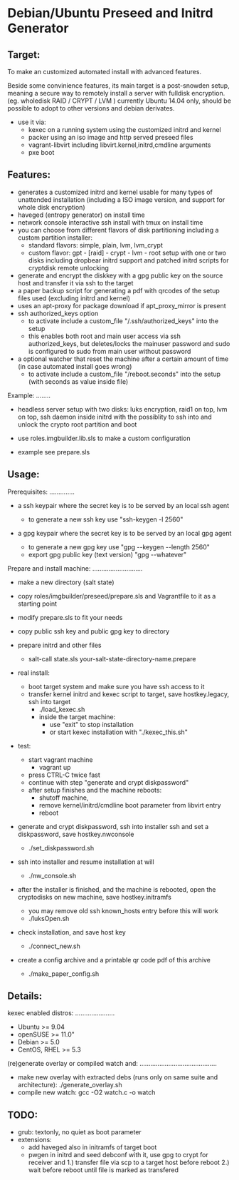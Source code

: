 Debian/Ubuntu Preseed and Initrd Generator
==========================================

Target:
-------

 To make an customized automated install with advanced features.

 Beside some convinience features, its main target is a post-snowden setup,
 meaning a secure way to remotely install a server with fulldisk encryption. (eg. wholedisk RAID / CRYPT / LVM )
 currently Ubuntu 14.04 only, should be possible to adopt to other versions and debian derivates.

 * use it via:
   * kexec on a running system using the customized initrd and kernel
   * packer using an iso image and http served preseed files
   * vagrant-libvirt including libvirt.kernel,initrd,cmdline arguments
   * pxe boot

Features:
---------
 * generates a customized initrd and kernel usable for many types of unattended installation
   (including a ISO image version, and support for whole disk encryption)
 * haveged (entropy generator) on install time
 * network console interactive ssh install with tmux on install time
 * you can choose from different flavors of disk partitioning including a custom partition installer:
   * standard flavors: simple, plain, lvm, lvm_crypt
   * custom flavor: gpt - [raid] - crypt - lvm - root setup with one or two disks
       including dropbear initrd support and patched initrd scripts for cryptdisk remote unlocking
 * generate and encrypt the diskkey with a gpg public key on the source host and transfer it via ssh to the target
 * a paper backup script for generating a pdf with qrcodes of the setup files used (excluding initrd and kernel)
 * uses an apt-proxy for package download if apt_proxy_mirror is present
 * ssh authorized_keys option
   * to activate include a custom_file "/.ssh/authorized_keys" into the setup
   * this enables both root and main user access via ssh authorized_keys, but deletes/locks the mainuser password
     and sudo is configured to sudo from main user without password
 * a optional watcher that reset the machine after a certain amount of time (in case automated install goes wrong)
   * to activate include a custom_file "/reboot.seconds" into the setup (with seconds as value inside file)

Example:
........

 * headless server setup with two disks:
  luks encryption, raid1 on top, lvm on top, 
  ssh daemon inside initrd with the possiblity to ssh into and unlock the crypto root partition and boot

 * use roles.imgbuilder.lib.sls to make a custom configuration
 * example see prepare.sls

Usage:
------

Prerequisites:
..............

 * a ssh keypair where the secret key is to be served by an local ssh agent
   * to generate a new ssh key use "ssh-keygen -l 2560"

 * a gpg keypair where the secret key is to be served by an local gpg agent
   * to generate a new gpg key use "gpg --keygen --length 2560"
   * export gpg public key (text version) "gpg --whatever"


Prepare and install machine:
............................

 * make a new directory (salt state)
  * copy roles/imgbuilder/preseed/prepare.sls and Vagrantfile to it as a starting point
  * modify prepare.sls to fit your needs
  * copy public ssh key and public gpg key to directory

 * prepare initrd and other files
   * salt-call state.sls your-salt-state-directory-name.prepare

 * real install:
   * boot target system and make sure you have ssh access to it
   * transfer kernel initrd and kexec script to target, save hostkey.legacy, ssh into target
     * ./load_kexec.sh
     * inside the target machine:
       * use "exit" to stop installation
       * or start kexec installation with "./kexec_this.sh"

 * test:
   * start vagrant machine
     * vagrant up
   * press CTRL-C twice fast
   * continue with step "generate and crypt diskpassword"
   * after setup finishes and the machine reboots:
     * shutoff machine, 
     * remove kernel/initrd/cmdline boot parameter from libvirt entry
     * reboot

 * generate and crypt diskpassword, ssh into installer ssh and set a diskpassword, save hostkey.nwconsole
   * ./set_diskpassword.sh

 * ssh into installer and resume installation at will
   * ./nw_console.sh

 * after the installer is finished, and the machine is rebooted, open the cryptodisks on new machine, save hostkey.initramfs
   * you may remove old ssh known_hosts entry before this will work
   * ./luksOpen.sh

 * check installation, and save host key
   * ./connect_new.sh

 * create a config archive and a printable qr code pdf of this archive
   * ./make_paper_config.sh


Details:
--------

kexec enabled distros:
......................
 * Ubuntu   >= 9.04
 * openSUSE >= 11.0"
 * Debian   >= 5.0
 * CentOS,
   RHEL     >= 5.3

(re)generate overlay or compiled watch and:
...........................................
 * make new overlay with extracted debs (runs only on same suite and architecture): ./generate_overlay.sh
 * compile new watch: gcc -O2 watch.c -o watch

TODO:
-----

 * grub: textonly, no quiet as boot parameter
 * extensions:
   * add haveged also in initramfs of target boot
   * pwgen in initrd and seed debconf with it, use gpg to crypt for receiver and 
      1.) transfer file via scp to a target host before reboot
      2.) wait before reboot until file is marked as transfered
